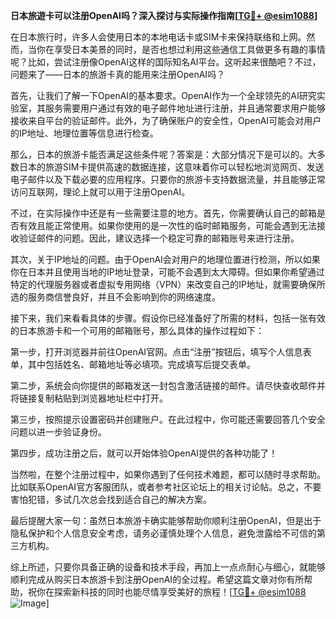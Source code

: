**日本旅遊卡可以注册OpenAI吗？深入探讨与实际操作指南[[TG💪+ @esim1088](https://t.me/s/esim1088)]**

在日本旅行时，许多人会使用日本的本地电话卡或SIM卡来保持联络和上网。然而，当你在享受日本美景的同时，是否也想过利用这些通信工具做更多有趣的事情呢？比如，尝试注册像OpenAI这样的国际知名AI平台。这听起来很酷吧？不过，问题来了——日本的旅游卡真的能用来注册OpenAI吗？

首先，让我们了解一下OpenAI的基本要求。OpenAI作为一个全球领先的AI研究实验室，其服务需要用户通过有效的电子邮件地址进行注册，并且通常要求用户能够接收来自平台的验证邮件。此外，为了确保账户的安全性，OpenAI可能会对用户的IP地址、地理位置等信息进行检查。

那么，日本的旅游卡能否满足这些条件呢？答案是：大部分情况下是可以的。大多数日本的旅游SIM卡提供高速的数据连接，这意味着你可以轻松地浏览网页、发送电子邮件以及下载必要的应用程序。只要你的旅游卡支持数据流量，并且能够正常访问互联网，理论上就可以用于注册OpenAI。

不过，在实际操作中还是有一些需要注意的地方。首先，你需要确认自己的邮箱是否有效且能正常使用。如果你使用的是一次性的临时邮箱服务，可能会遇到无法接收验证邮件的问题。因此，建议选择一个稳定可靠的邮箱账号来进行注册。

其次，关于IP地址的问题。由于OpenAI会对用户的地理位置进行检测，所以如果你在日本并且使用当地的IP地址登录，可能不会遇到太大障碍。但如果你希望通过特定的代理服务器或者虚拟专用网络（VPN）来改变自己的IP地址，就需要确保所选的服务商信誉良好，并且不会影响到你的网络速度。

接下来，我们来看看具体的步骤。假设你已经准备好了所需的材料，包括一张有效的日本旅游卡和一个可用的邮箱账号，那么具体的操作过程如下：

第一步，打开浏览器并前往OpenAI官网。点击“注册”按钮后，填写个人信息表单，其中包括姓名、邮箱地址等必填项。完成填写后提交表单。

第二步，系统会向你提供的邮箱发送一封包含激活链接的邮件。请尽快查收邮件并将链接复制粘贴到浏览器地址栏中打开。

第三步，按照提示设置密码并创建账户。在此过程中，你可能还需要回答几个安全问题以进一步验证身份。

第四步，成功注册之后，就可以开始体验OpenAI提供的各种功能了！

当然啦，在整个注册过程中，如果你遇到了任何技术难题，都可以随时寻求帮助。比如联系OpenAI官方客服团队，或者参考社区论坛上的相关讨论帖。总之，不要害怕犯错，多试几次总会找到适合自己的解决方案。

最后提醒大家一句：虽然日本旅游卡确实能够帮助你顺利注册OpenAI，但是出于隐私保护和个人信息安全考虑，请务必谨慎处理个人信息，避免泄露给不可信的第三方机构。

综上所述，只要你具备正确的设备和技术手段，再加上一点点耐心与细心，就能够顺利完成从购买日本旅游卡到注册OpenAI的全过程。希望这篇文章对你有所帮助，祝你在探索新科技的同时也能尽情享受美好的旅程！[[TG💪+ @esim1088](https://t.me/s/esim1088) ![Image](https://i.postimg.cc/4NQfJmqS/Snipaste-2025-05-13-00-14-12.png)]